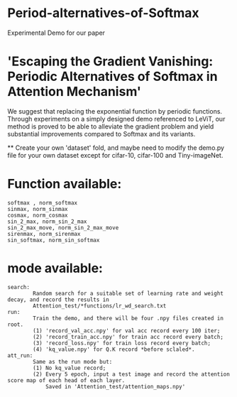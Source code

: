 # Period-alternatives-of-Softmax
Experimental Demo for our paper 
# 'Escaping the Gradient Vanishing: Periodic Alternatives of Softmax in Attention Mechanism'
We suggest that replacing the exponential function by periodic functions.
Through experiments on a simply designed demo referenced to LeViT, our method is proved to be able to alleviate the gradient problem and yield substantial improvements compared to Softmax and its variants.

** Create your own 'dataset' fold, and maybe need to modify the demo.py file for your own dataset except for cifar-10, cifar-100 and Tiny-imageNet.
# Function available:
    softmax , norm_softmax
    sinmax, norm_sinmax
    cosmax, norm_cosmax
    sin_2_max, norm_sin_2_max
    sin_2_max_move, norm_sin_2_max_move
    sirenmax, norm_sirenmax
    sin_softmax, norm_sin_softmax
# mode available:
    search:
            Random search for a suitable set of learning rate and weight decay, and record the results in 
            Attention_test/*functions/lr_wd_search.txt
    run:
            Train the demo, and there will be four .npy files created in root.
            (1) 'record_val_acc.npy' for val acc record every 100 iter;
            (2) 'record_train_acc.npy' for train acc record every batch;
            (3) 'record_loss.npy' for train loss record every batch;
            (4) 'kq_value.npy' for Q.K record *before sclaled*.
    att_run:
            Same as the run mode but:
            (1) No kq_value record;
            (2) Every 5 epoch, input a test image and record the attention score map of each head of each layer.
                Saved in 'Attention_test/attention_maps.npy' 
